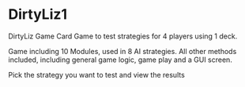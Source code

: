 # DirtyLiz1
DirtyLiz Game
Card Game to test strategies for 4 players using 1 deck.


Game including 10 Modules, used in 8 AI strategies. 
All other methods included, including general game logic, game play and a GUI screen.

Pick the strategy you want to test and view the results
